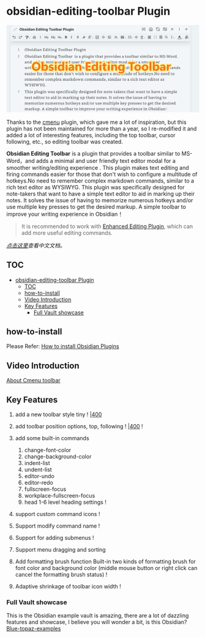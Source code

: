 # obsidian-editing-toolbar Plugin

![](cmenu-demo.gif)

Thanks to the [cmenu](https://github.com/chetachiezikeuzor/cMenu-Plugin) plugin, which gave me a lot of inspiration, but this plugin has not been maintained for more than a year, so I re-modified it and added a lot of interesting features, including the top toolbar, cursor following, etc., so editing toolbar was created.

**Obsidian Editing Toolbar**  is a plugin that provides a toolbar similar to MS-Word，and adds a minimal and user friendly text editor modal for a smoother writing/editing experience . This plugin makes text editing and firing commands easier for those that don't wish to configure a multitude of hotkeys.No need to remember complex markdown commands, similar to a rich text editor as WYSIWYG.
This plugin was specifically designed for note-takers that want to have a simple text editor to aid in marking up their notes. It solves the issue of having to memorize numerous hotkeys and/or use multiple key presses to get the desired markup. A simple toolbar to improve your writing experience in Obsidian！

> It is recommended to work with [Enhanced Editing Plugin](https://github.com/obsidian-canzi/Enhanced-editing), which can add more useful editing commands.

*[点击这里](./README-zh_cn.md)查看中文文档。*
## TOC
- [obsidian-editing-toolbar Plugin](#obsidian-editing-toolbar-plugin)
  - [TOC](#toc)
  - [how-to-install](#how-to-install)
  - [Video Introduction](#video-introduction)
  - [Key Features](#key-features)
    - [Full Vault showcase](#full-vault-showcase)
  
## how-to-install
  Please Refer: [How to install Obsidian Plugins](https://forum.obsidian.md/t/plugins-mini-faq/7737)
 
## Video Introduction
[About Cmenu toolbar](https://www.bilibili.com/video/BV1mY4y1T7g2/)

## Key Features

1. add a new toolbar style tiny
	! [|400](https://ghproxy.com/https://raw.githubusercontent.com/cumany/cumany/main//pic/202209071131715.png)
2. add toolbar position options, top, following
   ! [|400](https://ghproxy.com/https://raw.githubusercontent.com/cumany/cumany/main//pic/202209071133753.png)
   ! [](https://ghproxy.com/https://raw.githubusercontent.com/cumany/cumany/main//pic/202209071751006.gif)

3. add some built-in commands
	1. change-font-color
	2. change-background-color
	3. indent-list
	4. undent-list
	5. editor-undo
	6. editor-redo
	7. fullscreen-focus
	8. workplace-fullscreen-focus
	9. head 1-6 level heading settings
  ! [](https://ghproxy.com/https://raw.githubusercontent.com/cumany/cumany/main//pic/202209071707695.png)
4. support custom command icons
    ! [](https://ghproxy.com/https://raw.githubusercontent.com/cumany/cumany/main//pic/202209071717111.gif)
5. Support modify command name
    ! [](https://ghproxy.com/https://raw.githubusercontent.com/cumany/cumany/main//pic/202209071720159.gif)
6. Support for adding submenus
    ! [](https://ghproxy.com/https://raw.githubusercontent.com/cumany/cumany/main//pic/202209071722207.gif)
7. Support menu dragging and sorting
8. Add formatting brush function Built-in two kinds of formatting brush for font color and background color (middle mouse button or right click can cancel the formatting brush status)
   ! [](https://ghproxy.com/https://raw.githubusercontent.com/cumany/cumany/main//pic/202209071731151.gif)
9. Adaptive shrinkage of toolbar icon width
  ! [](https://ghproxy.com/https://raw.githubusercontent.com/cumany/cumany/main/pic/202209072157728.gif)

### Full Vault showcase
This is the Obsidian example vault is amazing, there are a lot of dazzling features and showcase, I believe you will wonder a bit, is this Obsidian?
[Blue-topaz-examples](https://github.com/cumany/Blue-topaz-examples)


